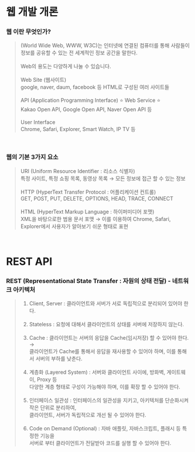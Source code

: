 # 웹 개발 개론

### 웹 이란 무엇인가?
> (World Wide Web, WWW, W3C)는 인터넷에 연결된 컴퓨터를 통해 사람들이 정보를 공유할 수 있는 전 세계적인 정보 공간을 말한다.  
> <br>
> Web의 용도는 다양하게 나눌 수 있습니다.  
> <br>
> Web Site (웹사이트)  
> google, naver, daum, facebook 등 HTML로 구성된 여러 사이트들  
> <br>
> API (Application Programming Interface) ⭐️ Web Service ⭐️  
> Kakao Open API, Google Open API, Naver Open API 등  
> <br>
> User Interface  
> Chrome, Safari, Explorer, Smart Watch, IP TV 등

<br>

### 웹의 기본 3가지 요소
> URI (Uniform Resource Identifier : 리소스 식별자)  
> 특정 사이트, 특정 쇼핑 목록, 동영상 목록 → 모든 정보에 접근 할 수 있는 정보  
> <br>
> HTTP (HyperText Transfer Protocol : 어플리케이션 컨트롤)  
> GET, POST, PUT, DELETE, OPTIONS, HEAD, TRACE, CONNECT  
> <br>
> HTML (HyperText Markup Language : 하이퍼미디어 포맷)  
> XML을 바탕으로한 범용 문서 포맷 → 이를 이용하여 Chrome, Safari, Explorer에서 사용자가 알아보기 쉬운 형태로 표현

<br>

# REST API

### REST (Representational State Transfer : 자원의 상태 전달) - 네트워크 아키텍처
> 1. Client, Server : 클라이언트와 서버가 서로 독립적으로 분리되어 있어야 한다. <br><br>
> 3. Stateless : 요청에 대해서 클라이언트의 상태를 서버에 저장하지 않는다. <br><br>
> 4. Cache : 클라이언트는 서버의 응답을 Cache(임시저장) 할 수 있어야 한다. 
   → <br> 클라이언트가 Cache를 통해서 응답을 재사용할 수 있어야 하며, 이를 통해서 서버의 부하를 낮춘다. <br><br>
> 5. 계층화 (Layered System) : 서버와 클라이언트 사이에, 방화벽, 게이트웨이, Proxy 등 <br> 다양한 계층 형태로 구성이 가능해야 하며, 이를 확장 할 수 있어야 한다. <br><br>
> 6. 인터페이스 일관성 : 인터페이스의 일관성을 지키고, 아키텍처를 단순화시켜 작은 단위로 분리하여, <br> 클라이언트, 서버가 독립적으로 개선 될 수 있어야 한다. <br><br>
> 7. Code on Demand (Optional) : 자바 애플릿, 자바스크립트, 플래시 등 특정한 기능을 <br> 서버로 부터 클라이언트가 전달받아 코드를 실행 할 수 있어야 한다.